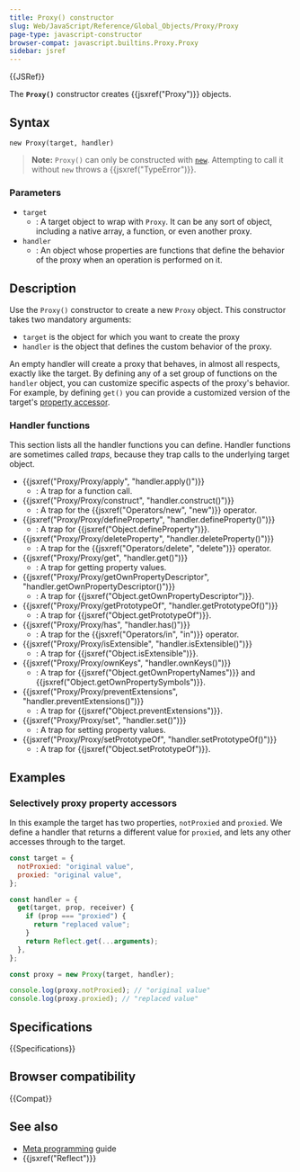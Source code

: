 ```yaml
---
title: Proxy() constructor
slug: Web/JavaScript/Reference/Global_Objects/Proxy/Proxy
page-type: javascript-constructor
browser-compat: javascript.builtins.Proxy.Proxy
sidebar: jsref
---
```


{{JSRef}}

The **`Proxy()`** constructor creates {{jsxref("Proxy")}} objects.

## Syntax

```js-nolint
new Proxy(target, handler)
```

> **Note:** `Proxy()` can only be constructed with [`new`](/en-US/docs/Web/JavaScript/Reference/Operators/new). Attempting to call it without `new` throws a {{jsxref("TypeError")}}.

### Parameters

- `target`
  - : A target object to wrap with `Proxy`. It can be any sort of object,
    including a native array, a function, or even another proxy.
- `handler`
  - : An object whose properties are functions that define the behavior of the proxy when
    an operation is performed on it.

## Description

Use the `Proxy()` constructor to create a new `Proxy` object.
This constructor takes two mandatory arguments:

- `target` is the object for which you want to create the proxy
- `handler` is the object that defines the custom behavior of the proxy.

An empty handler will create a proxy that behaves, in almost all respects, exactly like
the target. By defining any of a set group of functions on the `handler`
object, you can customize specific aspects of the proxy's behavior. For example, by
defining `get()` you can provide a customized version of the target's
[property accessor](/en-US/docs/Web/JavaScript/Reference/Operators/Property_accessors).

### Handler functions

This section lists all the handler functions you can define. Handler functions are
sometimes called _traps_, because they trap calls to the underlying target
object.

- {{jsxref("Proxy/Proxy/apply", "handler.apply()")}}
  - : A trap for a function call.
- {{jsxref("Proxy/Proxy/construct", "handler.construct()")}}
  - : A trap for the {{jsxref("Operators/new", "new")}} operator.
- {{jsxref("Proxy/Proxy/defineProperty", "handler.defineProperty()")}}
  - : A trap for {{jsxref("Object.defineProperty")}}.
- {{jsxref("Proxy/Proxy/deleteProperty", "handler.deleteProperty()")}}
  - : A trap for the {{jsxref("Operators/delete", "delete")}} operator.
- {{jsxref("Proxy/Proxy/get", "handler.get()")}}
  - : A trap for getting property values.
- {{jsxref("Proxy/Proxy/getOwnPropertyDescriptor", "handler.getOwnPropertyDescriptor()")}}
  - : A trap for {{jsxref("Object.getOwnPropertyDescriptor")}}.
- {{jsxref("Proxy/Proxy/getPrototypeOf", "handler.getPrototypeOf()")}}
  - : A trap for {{jsxref("Object.getPrototypeOf")}}.
- {{jsxref("Proxy/Proxy/has", "handler.has()")}}
  - : A trap for the {{jsxref("Operators/in", "in")}} operator.
- {{jsxref("Proxy/Proxy/isExtensible", "handler.isExtensible()")}}
  - : A trap for {{jsxref("Object.isExtensible")}}.
- {{jsxref("Proxy/Proxy/ownKeys", "handler.ownKeys()")}}
  - : A trap for {{jsxref("Object.getOwnPropertyNames")}} and
    {{jsxref("Object.getOwnPropertySymbols")}}.
- {{jsxref("Proxy/Proxy/preventExtensions", "handler.preventExtensions()")}}
  - : A trap for {{jsxref("Object.preventExtensions")}}.
- {{jsxref("Proxy/Proxy/set", "handler.set()")}}
  - : A trap for setting property values.
- {{jsxref("Proxy/Proxy/setPrototypeOf", "handler.setPrototypeOf()")}}
  - : A trap for {{jsxref("Object.setPrototypeOf")}}.

## Examples

### Selectively proxy property accessors

In this example the target has two properties, `notProxied` and
`proxied`. We define a handler that returns a different value for
`proxied`, and lets any other accesses through to the target.

```js
const target = {
  notProxied: "original value",
  proxied: "original value",
};

const handler = {
  get(target, prop, receiver) {
    if (prop === "proxied") {
      return "replaced value";
    }
    return Reflect.get(...arguments);
  },
};

const proxy = new Proxy(target, handler);

console.log(proxy.notProxied); // "original value"
console.log(proxy.proxied); // "replaced value"
```

## Specifications

{{Specifications}}

## Browser compatibility

{{Compat}}

## See also

- [Meta programming](/en-US/docs/Web/JavaScript/Guide/Meta_programming) guide
- {{jsxref("Reflect")}}
